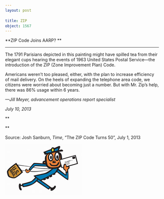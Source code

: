 ```yaml
---
layout: post

title: ZIP
object: 1567
---
```

**ZIP Code Joins AARP?
**

****

The 1791 Parisians depicted in this painting might have spilled tea from their elegant cups hearing the events of 1963 United States Postal Service—the introduction of the ZIP (Zone Improvement Plan) Code. 

Americans weren’t too pleased, either, with the plan to increase efficiency of mail delivery. On the heels of expanding the telephone area code, we citizens were worried about becoming just a number. But with Mr. Zip’s help, there was 86% usage within 6 years. 

*—Jill Meyer, advancement operations report specialist*

*July 10, 2013*

**

**

Source: Josh Sanburn, *Time*, “The ZIP Code Turns 50”, July 1, 2013

![](../images/NewsFlash_JMeyer_ZIPcodeEDIT-1.PNG)
